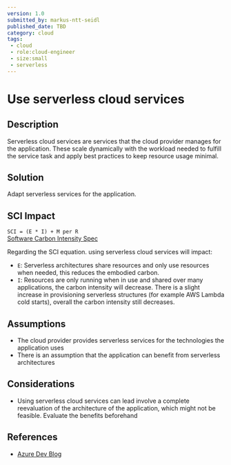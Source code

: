 ```yaml
---
version: 1.0
submitted_by: markus-ntt-seidl
published_date: TBD
category: cloud
tags: 
 - cloud
 - role:cloud-engineer
 - size:small
 - serverless
---
```


# Use serverless cloud services

## Description

Serverless cloud services are services that the cloud provider manages for the application. These scale dynamically with the workload needed to fulfill the service task and apply best practices to keep resource usage minimal.

## Solution

Adapt serverless services for the application.

## SCI Impact

`SCI = (E * I) + M per R`  
[Software Carbon Intensity Spec](https://grnsft.org/sci)

Regarding the SCI equation. using serverless cloud services will impact:

- `E`: Serverless architectures share resources and only use resources when needed, this reduces the embodied carbon.
- `I`: Resources are only running when in use and shared over many applications, the carbon intensity will decrease. There is a slight increase in provisioning serverless structures (for example AWS Lambda cold starts), overall the carbon intensity still decreases.

## Assumptions

- The cloud provider provides serverless services for the technologies the application uses
- There is an assumption that the application can benefit from serverless architectures

## Considerations

- Using serverless cloud services can lead involve a complete reevaluation of the architecture of the application, which might not be feasible. Evaluate the benefits beforehand

## References

- [Azure Dev Blog](https://devblogs.microsoft.com/sustainable-software/adopting-azure-serverless-architectures-to-help-reduce-co2-emissions-part-1/)

